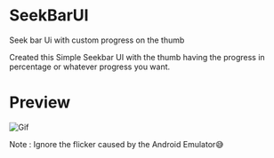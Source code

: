 # SeekBarUI
Seek bar Ui with custom progress on the thumb

Created this Simple Seekbar UI with the thumb having the progress in percentage or whatever progress you want.

# Preview
![Gif](https://media.giphy.com/media/JsbNT89ivAOY5DyAwn/giphy.gif)

Note : Ignore the flicker caused by the Android Emulator😅
